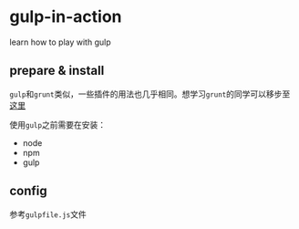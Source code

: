 # gulp-in-action
learn how to play with gulp 


## prepare & install

`gulp`和`grunt`类似，一些插件的用法也几乎相同。想学习`grunt`的同学可以移步至[这里](https://github.com/FrankFan/grunt-from-zero-2-hero)

使用`gulp`之前需要在安装：

- node
- npm
- gulp

## config
参考`gulpfile.js`文件
